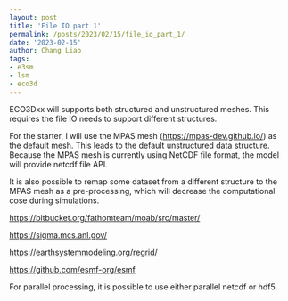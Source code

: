 ```yaml
---
layout: post
title: 'File IO part 1'
permalink: /posts/2023/02/15/file_io_part_1/
date: '2023-02-15'
author: Chang Liao
tags:
- e3sm
- lsm
- eco3d
---
```


ECO3Dxx will supports both structured and unstructured meshes. This requires the file IO needs to support different structures.

For the starter, I will use the MPAS mesh (https://mpas-dev.github.io/) as the default mesh. This leads to the default unstructured data structure.
Because the MPAS mesh is currently using NetCDF file format, the model will provide netcdf file API.

It is also possible to remap some dataset from a different structure to the MPAS mesh as a pre-processing, which will decrease the computational cose during simulations.

https://bitbucket.org/fathomteam/moab/src/master/

https://sigma.mcs.anl.gov/

https://earthsystemmodeling.org/regrid/

https://github.com/esmf-org/esmf

For parallel processing, it is possible to use either parallel netcdf or hdf5.

